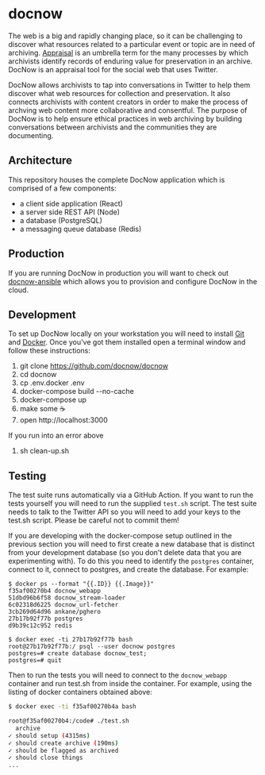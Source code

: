 # docnow

The web is a big and rapidly changing place, so it can be challenging to
discover what resources related to a particular event or topic are in need of
archiving. [Appraisal] is an umbrella term for the many processes by which
archivists identify records of enduring value for preservation in an archive.
DocNow is an appraisal tool for the social web that uses Twitter.

DocNow allows archivists to tap into conversations in Twitter to help them
discover what web resources for collection and preservation. It also connects
archivists with content creators in order to make the process of archving web
content more collaborative and consentful. The purpose of DocNow is to help
ensure ethical practices in web archiving by building conversations between
archivists and the communities they are documenting.

## Architecture

This repository houses the complete DocNow application which is comprised of a
few components:

* a client side application (React)
* a server side REST API (Node)
* a database (PostgreSQL)
* a messaging queue database (Redis)

## Production

If you are running DocNow in production you will want to check out
[docnow-ansible](https://github.com/DocNow/docnow-ansible) which allows you to
provision and configure DocNow in the cloud.

## Development

To set up DocNow locally on your workstation you will need to install [Git]
and [Docker]. Once you've got them installed open a terminal window and
follow these instructions:

1. git clone https://github.com/docnow/docnow
1. cd docnow
1. cp .env.docker .env
1. docker-compose build --no-cache
1. docker-compose up
1. make some ☕️
1. open http://localhost:3000

If you run into an error above

1. sh clean-up.sh

## Testing

The test suite runs automatically via a GitHub Action. If you want to run the tests yourself you will need to run the supplied `test.sh` script. The test suite needs to talk to the Twitter API so you will need to add your keys to the test.sh script. Please be careful not to commit them!

If you are developing with the docker-compose setup outlined in the previous section you will need to first create a new database that is distinct from your development database (so you don't delete data that you are experimenting with). To do this you need to identify the `postgres` container, connect to it, connect to postgres, and create the database. For example:

```
$ docker ps --format "{{.ID}} {{.Image}}"
f35af00270b4 docnow_webapp
51dbd96b6f58 docnow_stream-loader
6c02318d6225 docnow_url-fetcher
3cb269d64d96 ankane/pghero
27b17b92f77b postgres
d9b39c12c952 redis

$ docker exec -ti 27b17b92f77b bash
root@27b17b92f77b:/ psql --user docnow postgres
postgres=# create database docnow_test;
postgres=# quit
```

Then to run the tests you will need to connect to the `docnow_webapp` container
and run test.sh from inside the container. For example, using the listing of 
docker containers obtained above:

```bash
$ docker exec -ti f35af00270b4a bash

root@f35af00270b4:/code# ./test.sh
  archive
✓ should setup (4315ms)
✓ should create archive (190ms)
✓ should be flagged as archived
✓ should close things
...
```

[Git]: https://git-scm.com/
[Docker]: https://www.docker.com/
[Appraisal]: https://www2.archivists.org/glossary/terms/a/appraisal
